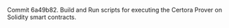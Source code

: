 Commit 6a49b82.                    Build and Run scripts for executing the Certora Prover on Solidity smart contracts.